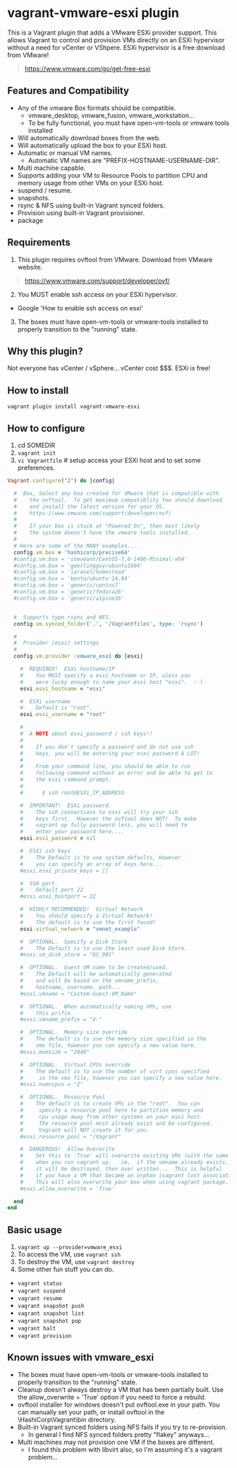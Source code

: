 vagrant-vmware-esxi plugin
==========================
This is a Vagrant plugin that adds a VMware ESXi provider support.  This allows Vagrant to control and provision VMs directly on an ESXi hypervisor without a need for vCenter or VShpere.   ESXi hypervisor is a free download from VMware!
>https://www.vmware.com/go/get-free-esxi


Features and Compatibility
--------------------------
* Any of the vmware Box formats should be compatible.
  * vmware_desktop, vmware_fusion, vmware_workstation...
  * To be fully functional, you must have open-vm-tools or vmware tools installed
* Will automatically download boxes from the web.
* Will automatically upload the box to your ESXi host.
* Automatic or manual VM names.
  * Automatic VM names are "PREFIX-HOSTNAME-USERNAME-DIR".
* Multi machine capable.
* Supports adding your VM to Resource Pools to partition CPU and memory usage from other VMs on your ESXi host.
* suspend / resume.
* snapshots.
* rsync & NFS using built-in Vagrant synced folders.
* Provision using built-in Vagrant provisioner.
* package

Requirements
------------
1. This plugin requires ovftool from VMware.  Download from VMware website.
>https://www.vmware.com/support/developer/ovf/
2. You MUST enable ssh access on your ESXi hypervisor.
  * Google 'How to enable ssh access on esxi'
3. The boxes must have open-vm-tools or vmware-tools installed to properly transition to the "running" state.

Why this plugin?
----------------
Not everyone has vCenter / vSphere...  vCenter cost $$$.  ESXi is free!

How to install
--------------
```
vagrant plugin install vagrant-vmware-esxi
```
How to configure
----------------

1. cd SOMEDIR
1. `vagrant init`
1. `vi Vagrantfile`  # setup access your ESXi host and to set some preferences.
```ruby
Vagrant.configure("2") do |config|

  #  Box, Select any box created for VMware that is compatible with
  #    the ovftool.  To get maximum compatiblity You should download
  #    and install the latest version for your OS.
  #    https://www.vmware.com/support/developer/ovf/
  #
  #    If your box is stuck at "Powered On", then most likely
  #    the system doesn't have the vmware tools installed.
  #
  # Here are some of the MANY examples....
  config.vm.box = 'hashicorp/precise64'
  #config.vm.box = 'steveant/CentOS-7.0-1406-Minimal-x64'
  #config.vm.box = 'geerlingguy/ubuntu1604'
  #config.vm.box = 'laravel/homestead'
  #config.vm.box = 'bento/ubuntu-14.04'
  #config.vm.box = 'generic/centos7'
  #config.vm.box = 'generic/fedora26'
  #config.vm.box = 'generic/alpine36'


  #  Supports type rsync and NFS.
  config.vm.synced_folder('.', '/Vagrantfiles', type: 'rsync')

  #
  #  Provider (esxi) settings
  #
  config.vm.provider :vmware_esxi do |esxi|

    #  REQUIRED!  ESXi hostname/IP
    #    You MUST specify a esxi_hostname or IP, uless you
    #    were lucky enough to name your esxi host "esxi".  :-)
    esxi.esxi_hostname = "esxi"

    #  ESXi username
    #    Default is "root".
    esxi.esxi_username = "root"

    #
    #  A NOTE about esxi_password / ssh keys!!
    #
    #    If you don't specify a password and do not use ssh
    #    keys, you will be entering your esxi password A LOT!
    #
    #    From your command line, you should be able to run
    #    following command without an error and be able to get to
    #    the esxi command prompt.
    #
    #      $ ssh root@ESXi_IP_ADDRESS

    #  IMPORTANT!  ESXi password.
    #    The ssh connections to esxi will try your ssh
    #    keys first.  However the ovftool does NOT!  To make
    #    vagrant up fully password-less, you will need to
    #    enter your password here....
    esxi.esxi_password = nil

    #  ESXi ssh keys
    #    The Default is to use system defaults, However
    #    you can specify an array of keys here...
    #esxi.esxi_private_keys = []

    #  SSH port.
    #    Default port 22
    #esxi.esxi_hostport = 22

    #  HIGHLY RECOMMENDED!  Virtual Network
    #    You should specify a Virtual Network!
    #    The default is to use the first found!
    esxi.virtual_network = "vmnet_example"

    #  OPTIONAL.  Specify a Disk Store
    #    The Default is to use the least used Disk Store.
    #esxi.vm_disk_store = "DS_001"

    #  OPTIONAL.  Guest VM name to be created/used.
    #    The Default will be automatically generated
    #    and will be based on the vmname_prefix,
    #    hostname, username, path...
    #esxi.vmname = "Custom-Guest-VM_Name"

    #  OPTIONAL.  When automatically naming VMs, use
    #    this prifix.
    #esxi.vmname_prefix = "V-"

    #  OPTIONAL.  Memory size override
    #    The default is to use the memory size specified in the
    #    vmx file, however you can specify a new value here.
    #esxi.memsize = "2048"

    #  OPTIONAL.  Virtual CPUs override
    #    The default is to use the number of virt cpus specified
    #     in the vmx file, however you can specify a new value here.
    #esxi.numvcpus = "2"

    #  OPTIONAL.  Resource Pool
    #    The default is to create VMs in the "root".  You can
    #     specify a resource pool here to partition memory and
    #     cpu usage away from other systems on your esxi host.
    #     The resource pool must already exist and be configured.
    #     Vagrant will NOT create it for you.
    #esxi.resource_pool = "/Vagrant"

    #  DANGEROUS!  Allow Overwrite
    #    Set this to 'True' will overwrite existing VMs (with the same name)
    #    when you run vagrant up.   ie,  if the vmname already exists,
    #    it will be destroyed, then over written...  This is helpful
    #    if you have a VM that became an orphan (vagrant lost association).
    #    This will also overwrite your box when using vagrant package.
    #esxi.allow_overwrite = 'True'

  end
end
```

Basic usage
-----------
1. `vagrant up --provider=vmware_esxi`
1. To access the VM, use `vagrant ssh`
1. To destroy the VM, use `vagrant destroy`
1. Some other fun stuff you can do.
  * `vagrant status`
  * `vagrant suspend`
  * `vagrant resume`
  * `vagrant snapshot push`
  * `vagrant snapshot list`
  * `vagrant snapshot pop`  
  * `vagrant halt`
  * `vagrant provision`


Known issues with vmware_esxi
-----------------------------
* The boxes must have open-vm-tools or vmware-tools installed to properly transition to the "running" state.
* Cleanup doesn't always destroy a VM that has been partially built.  Use the allow_overwrite = 'True' option if you need to force a rebuild.
* ovftool installer for windows doesn't put ovftool.exe in your path.  You can manually set your path, or install ovftool in the \HashiCorp\Vagrant\bin directory.
* Built-in Vagrant synced folders using NFS fails if you try to re-provision.
  * In general I find NFS synced folders pretty "flakey" anyways...
* Multi machines may not provision one VM if the boxes are different.
  * I found this problem with libvirt also, so I'm assuming it's a vagrant problem...
